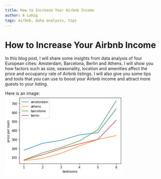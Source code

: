 ```yaml
---
title: How to Increase Your Airbnb Income
author: A Lahig
tags: airbnb, data analysis, tips
---
```


# How to Increase Your Airbnb Income

In this blog post, I will share some insights from data analysis of four European cities: Amsterdam, Barcelona, Berlin and Athens. I will show you how factors such as size, seasonality, location and amenities affect the price and occupancy rate of Airbnb listings. I will also give you some tips and tools that you can use to boost your Airbnb income and attract more guests to your listing.

Here is an image:
![Loading image](./sample_image.png "City map of Berlin")
